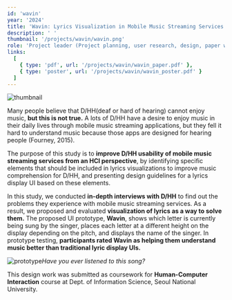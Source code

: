 ```yaml
---
id: 'wavin'
year: '2024'
title: 'Wavin: Lyrics Visualization in Mobile Music Streaming Services to Improve Music Comprehension for D/HH'
description: ' '
thumbnail: '/projects/wavin/wavin.png'
role: 'Project leader (Project planning, user research, design, paper writing)'
links:
  [
    { type: 'pdf', url: '/projects/wavin/wavin_paper.pdf' },
    { type: 'poster', url: '/projects/wavin/wavin_poster.pdf' }
  ]
---
```


![thumbnail](/projects/wavin/wavin.png)

Many people believe that D/HH(deaf or hard of hearing) cannot enjoy music, **but this is not true.** A lots of D/HH have a desire to enjoy music in their daily lives through mobile music streaming applications, but they fell it hard to understand music because those apps are designed for hearing people (Fourney, 2015).

The purpose of this study is to **improve D/HH usability of mobile music streaming services from an HCI perspective**, by identifying specific elements that should be included in lyrics visualizations to improve music comprehension for D/HH, and presenting design guidelines for a lyrics display UI based on these elements.

In this study, we conducted **in-depth interviews with D/HH** to find out the problems they experience with mobile music streaming services. As a result, we proposed and evaluated **visualization of lyrics as a way to solve them.** The proposed UI prototype, **Wavin**, shows which letter is currently being sung by the singer, places each letter at a different height on the display depending on the pitch, and displays the name of the singer. In prototype testing, **participants rated Wavin as helping them understand music better than traditional lyric display UIs.**

![prototype](/projects/wavin/wavin-prototype.png)_Have you ever listened to this song?_

This design work was submitted as coursework for **Human-Computer Interaction** course at Dept. of Information Science, Seoul National University.
